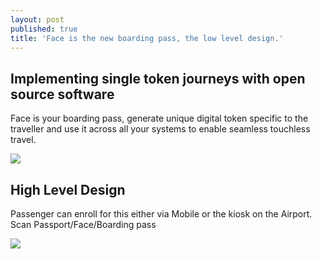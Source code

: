 ```yaml
---
layout: post
published: true
title: 'Face is the new boarding pass, the low level design.'
---
```

## Implementing single token journeys with open source software


Face is your boarding pass, generate unique digital token specific to the traveller and use it across all your systems to enable seamless touchless travel.


![]({{site.baseurl}}/img/WeChat-Face-Recognition-1.gif)



## High Level Design

Passenger can enroll for this either via Mobile or the kiosk on the Airport.
Scan Passport/Face/Boarding pass 


![]({{site.baseurl}}/img/high.png)
